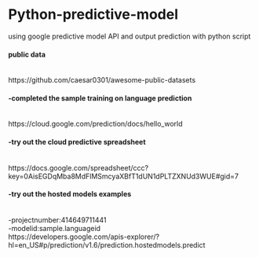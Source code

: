 # Python-predictive-model
using google predictive model API and output prediction with python script


<h4>public data</h4>
<br>https://github.com/caesar0301/awesome-public-datasets

<h4>-completed the sample training on language prediction</h4>
<br>https://cloud.google.com/prediction/docs/hello_world

<h4>-try out the cloud predictive spreadsheet</h4>
<br>https://docs.google.com/spreadsheet/ccc?key=0AisEGDqMba8MdFlMSmcyaXBfT1dUN1dPLTZXNUd3WUE#gid=7

<h4>-try out the hosted models examples </h4>
<br>-projectnumber:414649711441
<br>-modelid:sample.languageid
<br>https://developers.google.com/apis-explorer/?hl=en_US#p/prediction/v1.6/prediction.hostedmodels.predict

